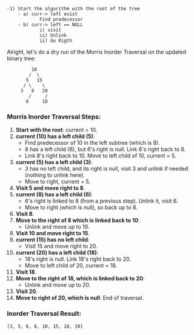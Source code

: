     -1) Start the algorithm with the root of the tree
        - a) curr-> left exist  
                Find predecessor
        - b) curr-> left == NULL  
                i) visit
                ii) Unlink
                ii) Go Rigth
                

Alright, let's do a dry run of the Morris Inorder Traversal on the updated binary tree:

```
         10
        /  \
       5   15
      / \    \
     3   8   20
        /     /
       6     18
```

### Morris Inorder Traversal Steps:

1. **Start with the root**: current = 10.
2. **current (10) has a left child (5)**: 
   - Find predecessor of 10 in the left subtree (which is 8).
   - 8 has a left child (6), but 6's right is null. Link 6's right back to 8.
   - Link 8's right back to 10. Move to left child of 10, current = 5.
3. **current (5) has a left child (3)**: 
   - 3 has no left child, and its right is null, visit 3 and unlink if needed (nothing to unlink here).
   - Move to right, current = 5.
4. **Visit 5 and move right to 8**.
5. **current (8) has a left child (6)**: 
   - 6's right is linked to 8 (from a previous step). Unlink it, visit 6.
   - Move to right (which is null), so back up to 8.
6. **Visit 8**. 
7. **Move to the right of 8 which is linked back to 10**: 
   - Unlink and move up to 10.
8. **Visit 10 and move right to 15**.
9. **current (15) has no left child**: 
   - Visit 15 and move right to 20.
10. **current (20) has a left child (18)**: 
    - 18's right is null. Link 18's right back to 20.
    - Move to left child of 20, current = 18.
11. **Visit 18**.
12. **Move to the right of 18, which is linked back to 20**: 
    - Unlink and move up to 20.
13. **Visit 20**.
14. **Move to right of 20, which is null**: End of traversal.

### Inorder Traversal Result:

`[3, 5, 6, 8, 10, 15, 18, 20]`